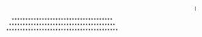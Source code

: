 <marquee>Merry Christmas!</marquee>


```
   *************************************
  ***************************************
 *****************************************
```
